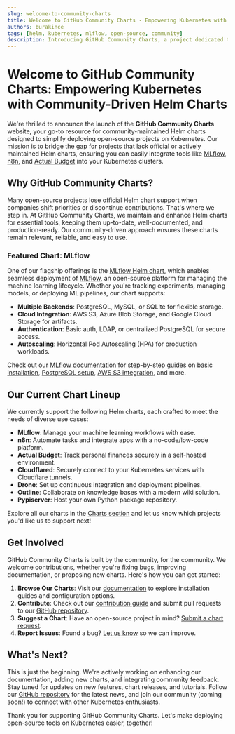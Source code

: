 ```yaml
---
slug: welcome-to-community-charts
title: Welcome to GitHub Community Charts - Empowering Kubernetes with Community-Driven Helm Charts
authors: burakince
tags: [helm, kubernetes, mlflow, open-source, community]
description: Introducing GitHub Community Charts, a project dedicated to providing Helm charts for open-source tools like MLflow, n8n, and Actual Budget, with a focus on community collaboration.
---
```


# Welcome to GitHub Community Charts: Empowering Kubernetes with Community-Driven Helm Charts

We're thrilled to announce the launch of the **GitHub Community Charts** website, your go-to resource for community-maintained Helm charts designed to simplify deploying open-source projects on Kubernetes. Our mission is to bridge the gap for projects that lack official or actively maintained Helm charts, ensuring you can easily integrate tools like [MLflow](https://mlflow.org), [n8n](https://n8n.io), and [Actual Budget](https://actualbudget.org) into your Kubernetes clusters.

## Why GitHub Community Charts?

Many open-source projects lose official Helm chart support when companies shift priorities or discontinue contributions. That's where we step in. At GitHub Community Charts, we maintain and enhance Helm charts for essential tools, keeping them up-to-date, well-documented, and production-ready. Our community-driven approach ensures these charts remain relevant, reliable, and easy to use.

<!-- truncate -->

### Featured Chart: MLflow

One of our flagship offerings is the [MLflow Helm chart](/docs/charts/mlflow), which enables seamless deployment of [MLflow](https://mlflow.org), an open-source platform for managing the machine learning lifecycle. Whether you're tracking experiments, managing models, or deploying ML pipelines, our chart supports:

- **Multiple Backends**: PostgreSQL, MySQL, or SQLite for flexible storage.
- **Cloud Integration**: AWS S3, Azure Blob Storage, and Google Cloud Storage for artifacts.
- **Authentication**: Basic auth, LDAP, or centralized PostgreSQL for secure access.
- **Autoscaling**: Horizontal Pod Autoscaling (HPA) for production workloads.

Check out our [MLflow documentation](/docs/charts/mlflow) for step-by-step guides on [basic installation](/docs/charts/mlflow/basic-installation), [PostgreSQL setup](/docs/charts/mlflow/postgres-installation), [AWS S3 integration](/docs/charts/mlflow/aws-s3-installation), and more.

## Our Current Chart Lineup

We currently support the following Helm charts, each crafted to meet the needs of diverse use cases:

- **MLflow**: Manage your machine learning workflows with ease.
- **n8n**: Automate tasks and integrate apps with a no-code/low-code platform.
- **Actual Budget**: Track personal finances securely in a self-hosted environment.
- **Cloudflared**: Securely connect to your Kubernetes services with Cloudflare tunnels.
- **Drone**: Set up continuous integration and deployment pipelines.
- **Outline**: Collaborate on knowledge bases with a modern wiki solution.
- **Pypiserver**: Host your own Python package repository.

Explore all our charts in the [Charts section](/docs/charts/all-charts) and let us know which projects you'd like us to support next!

## Get Involved

GitHub Community Charts is built by the community, for the community. We welcome contributions, whether you're fixing bugs, improving documentation, or proposing new charts. Here's how you can get started:

1. **Browse Our Charts**: Visit our [documentation](/docs/charts/all-charts) to explore installation guides and configuration options.
2. **Contribute**: Check out our [contribution guide](/docs/contributing) and submit pull requests to our [GitHub repository](https://github.com/community-charts/helm-charts).
3. **Suggest a Chart**: Have an open-source project in mind? [Submit a chart request](https://github.com/community-charts/helm-charts/issues/new?template=chart_request.yml).
4. **Report Issues**: Found a bug? [Let us know](https://github.com/community-charts/helm-charts/issues) so we can improve.

## What's Next?

This is just the beginning. We're actively working on enhancing our documentation, adding new charts, and integrating community feedback. Stay tuned for updates on new features, chart releases, and tutorials. Follow our [GitHub repository](https://github.com/community-charts/helm-charts) for the latest news, and join our community (coming soon!) to connect with other Kubernetes enthusiasts.

Thank you for supporting GitHub Community Charts. Let's make deploying open-source tools on Kubernetes easier, together!
